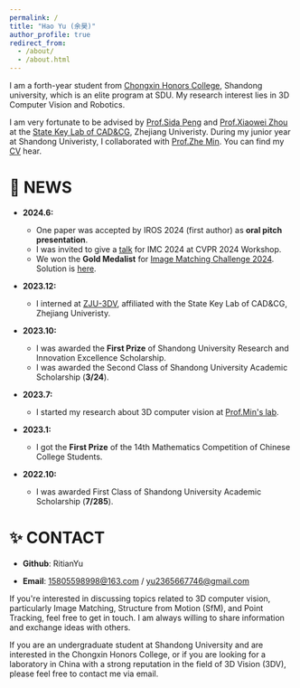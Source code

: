 ```yaml
---
permalink: /
title: "Hao Yu (余昊)"
author_profile: true
redirect_from: 
  - /about/
  - /about.html
---
```


I am a forth-year student from [Chongxin Honors College](https://github.com/CXXT-Projects/CXXT-Projects.github.io), Shandong university, which is an elite program at SDU. My research interest lies in 3D Computer Vision and Robotics.

I am very fortunate to be advised by [Prof.Sida Peng](https://pengsida.net/) and [Prof.Xiaowei Zhou](https://xzhou.me/) at the [State Key Lab of CAD&CG](http://www.cad.zju.edu.cn/zhongwen.html), Zhejiang Univeristy. During my junior year at Shandong Univeristy, I collaborated with [Prof.Zhe Min](https://faculty.sdu.edu.cn/minzhe/zh_CN/index.htm). You can find my [CV](https://github.com/RitianYu/RitianYu.github.io/blob/master/files/个人简历.pdf) hear.

🎉 NEWS
======
- **2024.6:**
  - One paper was accepted by IROS 2024 (first author) as **oral pitch presentation**.
  - I was invited to give a [talk](https://www.youtube.com/watch?v=KG-_i12fU_A&t=14701s) for IMC 2024 at CVPR 2024 Workshop.
  - We won the **Gold Medalist** for [Image Matching Challenge 2024](https://www.kaggle.com/competitions/image-matching-challenge-2024). Solution is [here](https://www.kaggle.com/competitions/image-matching-challenge-2024/discussion/511291).

- **2023.12:**
  - I interned at [ZJU-3DV](https://xzhou.me/), affiliated with the State Key Lab of CAD&CG, Zhejiang Univeristy.

- **2023.10:**
  - I was awarded the **First Prize** of Shandong University Research and Innovation Excellence Scholarship.
  - I was awarded the Second Class of Shandong University Academic Scholarship (**3/24**).

- **2023.7:**
  - I started my research about 3D computer vision at [Prof.Min's lab](https://faculty.sdu.edu.cn/minzhe/zh_CN/index.htm).

- **2023.1:**
  - I got the **First Prize** of the 14th Mathematics Competition of Chinese College Students.

- **2022.10:**
  - I was awarded First Class of Shandong University Academic Scholarship (**7/285**).

✨ CONTACT
======
- **Github**: RitianYu

- **Email**: 15805598998@163.com / yu2365667746@gmail.com 

If you're interested in discussing topics related to 3D computer vision, particularly Image Matching, Structure from Motion (SfM), and Point Tracking, feel free to get in touch. I am always willing to share information and exchange ideas with others.

If you are an undergraduate student at Shandong University and are interested in the Chongxin Honors College, or if you are looking for a laboratory in China with a strong reputation in the field of 3D Vision (3DV), please feel free to contact me via email.

